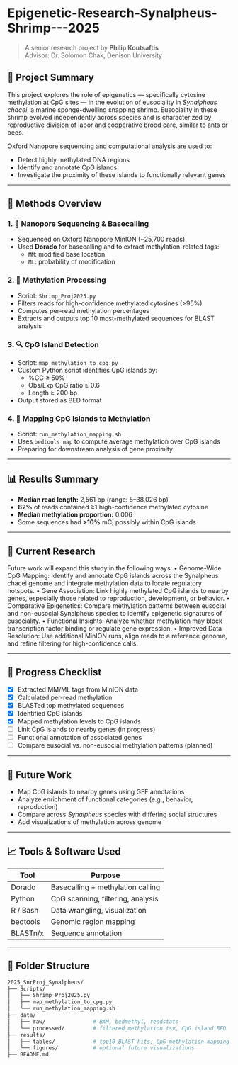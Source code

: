 # Epigenetic-Research-Synalpheus-Shrimp---2025
> A senior research project by **Philip Koutsaftis**  
> Advisor: Dr. Solomon Chak, Denison University

## 🧠 Project Summary

This project explores the role of epigenetics — specifically cytosine methylation at CpG sites — in the evolution of eusociality in *Synalpheus chacei*, a marine sponge-dwelling snapping shrimp. Eusociality in these shrimp evolved independently across species and is characterized by reproductive division of labor and cooperative brood care, similar to ants or bees.

Oxford Nanopore sequencing and computational analysis are used to:
- Detect highly methylated DNA regions
- Identify and annotate CpG islands
- Investigate the proximity of these islands to functionally relevant genes


---

## 🔬 Methods Overview

### 1. 🧪 Nanopore Sequencing & Basecalling
- Sequenced on Oxford Nanopore MinION (~25,700 reads)
- Used **Dorado** for basecalling and to extract methylation-related tags:
  - `MM`: modified base location
  - `ML`: probability of modification

### 2. 🧮 Methylation Processing
- Script: `Shrimp_Proj2025.py`
- Filters reads for high-confidence methylated cytosines (>95%)
- Computes per-read methylation percentages
- Extracts and outputs top 10 most-methylated sequences for BLAST analysis

### 3. 🔍 CpG Island Detection
- Script: `map_methylation_to_cpg.py`
- Custom Python script identifies CpG islands by:
  - %GC ≥ 50%
  - Obs/Exp CpG ratio ≥ 0.6
  - Length ≥ 200 bp
- Output stored as BED format

### 4. 🧬 Mapping CpG Islands to Methylation
- Script: `run_methylation_mapping.sh`
- Uses `bedtools map` to compute average methylation over CpG islands
- Preparing for downstream analysis of gene proximity


---

## 📊 Results Summary

- **Median read length:** 2,561 bp (range: 5–38,026 bp)
- **82%** of reads contained ≥1 high-confidence methylated cytosine
- **Median methylation proportion:** 0.006
- Some sequences had **>10%** mC, possibly within CpG islands

---

## 🔭 Current Research

Future work will expand this study in the following ways:
	•	Genome-Wide CpG Mapping: Identify and annotate CpG islands across the Synalpheus chacei genome and integrate methylation data to locate regulatory hotspots.
	•	Gene Association: Link highly methylated CpG islands to nearby genes, especially those related to reproduction, development, or behavior.
	•	Comparative Epigenetics: Compare methylation patterns between eusocial and non-eusocial Synalpheus species to identify epigenetic signatures of eusociality.
	•	Functional Insights: Analyze whether methylation may block transcription factor binding or regulate gene expression.
	•	Improved Data Resolution: Use additional MinION runs, align reads to a reference genome, and refine filtering for high-confidence calls.

---


## 🧩 Progress Checklist

- [x] Extracted MM/ML tags from MinION data
- [x] Calculated per-read methylation
- [x] BLASTed top methylated sequences
- [x] Identified CpG islands
- [x] Mapped methylation levels to CpG islands
- [ ] Link CpG islands to nearby genes (in progress)
- [ ] Functional annotation of associated genes
- [ ] Compare eusocial vs. non-eusocial methylation patterns (planned)

---

## 🔭 Future Work

- Map CpG islands to nearby genes using GFF annotations
- Analyze enrichment of functional categories (e.g., behavior, reproduction)
- Compare across *Synalpheus* species with differing social structures
- Add visualizations of methylation across genome

---

## 📈 Tools & Software Used

| Tool         | Purpose                          |
|--------------|----------------------------------|
| Dorado       | Basecalling + methylation calling |
| Python       | CpG scanning, filtering, analysis |
| R / Bash     | Data wrangling, visualization     |
| bedtools     | Genomic region mapping            |
| BLASTn/x     | Sequence annotation               |


---

## 📂 Folder Structure

```bash
2025_SnrProj_Synalpheus/
├── Scripts/
│   ├── Shrimp_Proj2025.py
│   ├── map_methylation_to_cpg.py
│   └── run_methylation_mapping.sh
├── data/
│   ├── raw/               # BAM, bedmethyl, readstats
│   └── processed/         # filtered_methylation.tsv, CpG island BED
├── results/
│   ├── tables/            # top10 BLAST hits, CpG-methylation mapping
│   └── figures/           # optional future visualizations
├── README.md
